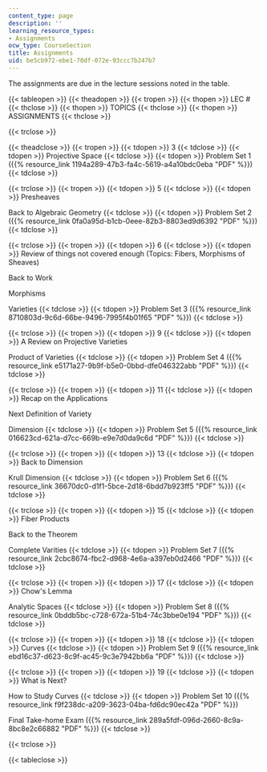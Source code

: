 ```yaml
---
content_type: page
description: ''
learning_resource_types:
- Assignments
ocw_type: CourseSection
title: Assignments
uid: be5cb972-ebe1-70df-072e-93ccc7b247b7
---
```


The assignments are due in the lecture sessions noted in the table.

{{< tableopen >}}
{{< theadopen >}}
{{< tropen >}}
{{< thopen >}}
LEC #
{{< thclose >}}
{{< thopen >}}
TOPICS
{{< thclose >}}
{{< thopen >}}
ASSIGNMENTS
{{< thclose >}}

{{< trclose >}}

{{< theadclose >}}
{{< tropen >}}
{{< tdopen >}}
3
{{< tdclose >}}
{{< tdopen >}}
Projective Space
{{< tdclose >}}
{{< tdopen >}}
Problem Set 1 ({{% resource_link 1194a289-47b3-fa4c-5619-a4a10bdc0eba "PDF" %}})
{{< tdclose >}}

{{< trclose >}}
{{< tropen >}}
{{< tdopen >}}
5
{{< tdclose >}}
{{< tdopen >}}
Presheaves  
  
Back to Algebraic Geometry
{{< tdclose >}}
{{< tdopen >}}
Problem Set 2 ({{% resource_link 0fa0a95d-b1cb-0eee-82b3-8803ed9d6392 "PDF" %}})
{{< tdclose >}}

{{< trclose >}}
{{< tropen >}}
{{< tdopen >}}
6
{{< tdclose >}}
{{< tdopen >}}
Review of things not covered enough (Topics: Fibers, Morphisms of Sheaves)  
  
Back to Work  
  
Morphisms  
  
Varieties
{{< tdclose >}}
{{< tdopen >}}
Problem Set 3 ({{% resource_link 8710803d-9c6d-66be-9496-7995f4b01f65 "PDF" %}})
{{< tdclose >}}

{{< trclose >}}
{{< tropen >}}
{{< tdopen >}}
9
{{< tdclose >}}
{{< tdopen >}}
A Review on Projective Varieties  
  
Product of Varieties
{{< tdclose >}}
{{< tdopen >}}
Problem Set 4 ({{% resource_link e5171a27-9b9f-b5e0-0bbd-dfe046322abb "PDF" %}})
{{< tdclose >}}

{{< trclose >}}
{{< tropen >}}
{{< tdopen >}}
11
{{< tdclose >}}
{{< tdopen >}}
Recap on the Applications  
  
Next Definition of Variety  
  
Dimension
{{< tdclose >}}
{{< tdopen >}}
Problem Set 5 ({{% resource_link 016623cd-621a-d7cc-669b-e9e7d0da9c6d "PDF" %}})
{{< tdclose >}}

{{< trclose >}}
{{< tropen >}}
{{< tdopen >}}
13
{{< tdclose >}}
{{< tdopen >}}
Back to Dimension  
  
Krull Dimension
{{< tdclose >}}
{{< tdopen >}}
Problem Set 6 ({{% resource_link 36670dc0-d1f1-5bce-2d18-6bdd7b923ff5 "PDF" %}})
{{< tdclose >}}

{{< trclose >}}
{{< tropen >}}
{{< tdopen >}}
15
{{< tdclose >}}
{{< tdopen >}}
Fiber Products  
  
Back to the Theorem  
  
Complete Varities
{{< tdclose >}}
{{< tdopen >}}
Problem Set 7 ({{% resource_link 2cbc8674-fbc2-d968-4e6a-a397eb0d2466 "PDF" %}})
{{< tdclose >}}

{{< trclose >}}
{{< tropen >}}
{{< tdopen >}}
17
{{< tdclose >}}
{{< tdopen >}}
Chow's Lemma  
  
Analytic Spaces
{{< tdclose >}}
{{< tdopen >}}
Problem Set 8 ({{% resource_link 0bddb5bc-c728-672a-51b4-74c3bbe0e194 "PDF" %}})
{{< tdclose >}}

{{< trclose >}}
{{< tropen >}}
{{< tdopen >}}
18
{{< tdclose >}}
{{< tdopen >}}
Curves
{{< tdclose >}}
{{< tdopen >}}
Problem Set 9 ({{% resource_link ebd16c37-d623-8c9f-ac45-9c3e7942bb6a "PDF" %}})
{{< tdclose >}}

{{< trclose >}}
{{< tropen >}}
{{< tdopen >}}
19
{{< tdclose >}}
{{< tdopen >}}
What is Next?  
  
How to Study Curves
{{< tdclose >}}
{{< tdopen >}}
Problem Set 10 ({{% resource_link f9f238dc-a209-3623-04ba-fd6dc90ec42a "PDF" %}})  
  
Final Take-home Exam ({{% resource_link 289a5fdf-096d-2660-8c9a-8bc8e2c66882 "PDF" %}})
{{< tdclose >}}

{{< trclose >}}

{{< tableclose >}}